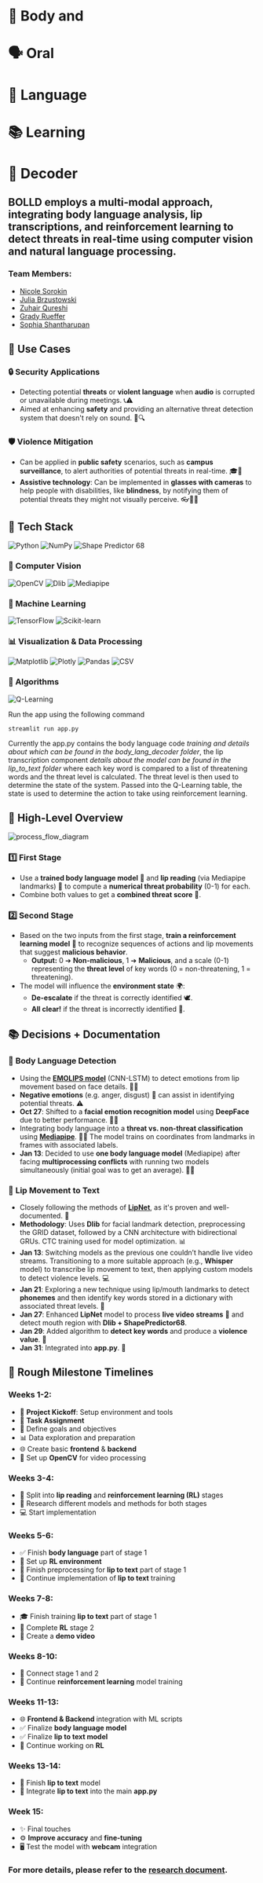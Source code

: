 # 🧠 Body and
# 🗣️ Oral
# 📝 Language
# 📚 Learning
# 🧩 Decoder

## BOLLD employs a multi-modal approach, integrating body language analysis, lip transcriptions, and reinforcement learning to detect threats in real-time using computer vision and natural language processing.

### Team Members:
- [Nicole Sorokin](https://github.com/NicoleSorokin)
- [Julia Brzustowski](https://github.com/juliaabrz)
- [Zuhair Qureshi](https://github.com/ZuhairQureshi)
- [Grady Rueffer](https://github.com/GradyRuefferOutlook)
- [Sophia Shantharupan](https://github.com/SophShan)

## 🚀 Use Cases  

### 🔒 **Security Applications**  
- Detecting potential **threats** or **violent language** when **audio** is corrupted or unavailable during meetings. 📞⚠️  
- Aimed at enhancing **safety** and providing an alternative threat detection system that doesn't rely on sound. 🎥🔍  

### 🛡️ **Violence Mitigation**  
- Can be applied in **public safety** scenarios, such as **campus surveillance**, to alert authorities of potential threats in real-time. 🎓🚨  
- **Assistive technology**: Can be implemented in **glasses with cameras** to help people with disabilities, like **blindness**, by notifying them of potential threats they might not visually perceive. 👓🤖👀  

## 🚀 Tech Stack  

![Python](https://img.shields.io/badge/Python-3776AB?style=for-the-badge&logo=python&logoColor=white)
![NumPy](https://img.shields.io/badge/NumPy-013243?style=for-the-badge&logo=numpy&logoColor=white)
![Shape Predictor 68](https://img.shields.io/badge/Shape%20Predictor%2068-FF9800?style=for-the-badge)

### 🎥 Computer Vision
![OpenCV](https://img.shields.io/badge/OpenCV-E91E63?style=for-the-badge&logo=opencv&logoColor=white)
![Dlib](https://img.shields.io/badge/Dlib-9C27B0?style=for-the-badge)
![Mediapipe](https://img.shields.io/badge/Mediapipe-4CAF50?style=for-the-badge)

### 🤖 Machine Learning
![TensorFlow](https://img.shields.io/badge/TensorFlow-FF6F00?style=for-the-badge&logo=tensorflow&logoColor=white)
![Scikit-learn](https://img.shields.io/badge/Scikit--learn-2196F3?style=for-the-badge&logo=scikitlearn&logoColor=white)

### 📊 Visualization & Data Processing
![Matplotlib](https://img.shields.io/badge/Matplotlib-7B1FA2?style=for-the-badge)
![Plotly](https://img.shields.io/badge/Plotly-03A9F4?style=for-the-badge&logo=plotly&logoColor=white)
![Pandas](https://img.shields.io/badge/Pandas-150458?style=for-the-badge&logo=pandas&logoColor=white)
![CSV](https://img.shields.io/badge/CSV-757575?style=for-the-badge)

### 🧠 Algorithms
![Q-Learning](https://img.shields.io/badge/Q--Learning-FFEB3B?style=for-the-badge)

 

Run the app using the following command
```
streamlit run app.py
```

Currently the app.py contains the body language code *training and details about which can be found in the body_lang_decoder folder*, the lip transcription component *details about the model can be found in the lip_to_text folder* where each key word is compared to a list of threatening words and the threat level is calculated. The threat level is then used to determine the state of the system. Passed into the Q-Learning table, the state is used to determine the action to take using reinforcement learning.

## 🚀 High-Level Overview  

![process_flow_diagram](/assets/process_flow_diagram.drawio.png)

### 1️⃣ **First Stage**  
- Use a **trained body language model** 🕺 and **lip reading** (via Mediapipe landmarks) 👄 to compute a **numerical threat probability** (0-1) for each.  
- Combine both values to get a **combined threat score** 🔢.  

### 2️⃣ **Second Stage**  
- Based on the two inputs from the first stage, **train a reinforcement learning model** 🤖 to recognize sequences of actions and lip movements that suggest **malicious behavior**.  
  - **Output:** 0 ➔ **Non-malicious**, 1 ➔ **Malicious**, and a scale (0-1) representing the **threat level** of key words (0 = non-threatening, 1 = threatening).  
- The model will influence the **environment state** 🌍:  
  - **De-escalate** if the threat is correctly identified 🕊️.  
  - **All clear!** if the threat is incorrectly identified 🚨.  

## 📚 Decisions + Documentation  

### 🧠 **Body Language Detection**  
- Using the [**EMOLIPS model**](https://github.com/SMIL-SPCRAS/EMOLIPS) (CNN-LSTM) to detect emotions from lip movement based on face details. 👄😠  
- **Negative emotions** (e.g. anger, disgust) 🥴 can assist in identifying potential threats. ⚠️  
- **Oct 27**: Shifted to a **facial emotion recognition model** using **DeepFace** due to better performance. 🧑‍🎨  
- Integrating body language into a **threat vs. non-threat classification** using [**Mediapipe**](https://www.youtube.com/watch?v=We1uB79Ci-w). 🧑‍💻 The model trains on coordinates from landmarks in frames with associated labels.  
- **Jan 13**: Decided to use **one body language model** (Mediapipe) after facing **multiprocessing conflicts** with running two models simultaneously (initial goal was to get an average). 🤖❌  

### 👄 **Lip Movement to Text**  
- Closely following the methods of [**LipNet**](https://arxiv.org/pdf/1611.01599), as it's proven and well-documented. 📄  
- **Methodology**: Uses **Dlib** for facial landmark detection, preprocessing the GRID dataset, followed by a CNN architecture with bidirectional GRUs. CTC training used for model optimization. 📊  
- **Jan 13**: Switching models as the previous one couldn’t handle live video streams. Transitioning to a more suitable approach (e.g., **Whisper** model) to transcribe lip movement to text, then applying custom models to detect violence levels. 💻  
- **Jan 21**: Exploring a new technique using lip/mouth landmarks to detect **phonemes** and then identify key words stored in a dictionary with associated threat levels. 📖  
- **Jan 27**: Enhanced **LipNet** model to process **live video streams** 🎥 and detect mouth region with **Dlib + ShapePredictor68**.  
- **Jan 29**: Added algorithm to **detect key words** and produce a **violence value**. 🔑  
- **Jan 31**: Integrated into **app.py**. 🎉

## 📅 Rough Milestone Timelines  

### Weeks 1-2:  
- 🚀 **Project Kickoff**: Setup environment and tools  
- 👥 **Task Assignment**  
- 🎯 Define goals and objectives  
- 📊 Data exploration and preparation  
- 🌐 Create basic **frontend** & **backend**  
- 🎥 Set up **OpenCV** for video processing  

### Weeks 3-4:  
- 🔄 Split into **lip reading** and **reinforcement learning (RL)** stages  
- 🤔 Research different models and methods for both stages  
- 💻 Start implementation  

### Weeks 5-6:  
- ✅ Finish **body language** part of stage 1  
- 🌱 Set up **RL environment**  
- 📝 Finish preprocessing for **lip to text** part of stage 1  
- 🔄 Continue implementation of **lip to text** training  

### Weeks 7-8:  
- 🎓 Finish training **lip to text** part of stage 1  
- 🏁 Complete **RL** stage 2  
- 🎥 Create a **demo video**  

### Weeks 8-10:  
- 🔗 Connect stage 1 and 2  
- 🧠 Continue **reinforcement learning** model training  

### Weeks 11-13:  
- 🌐 **Frontend & Backend** integration with ML scripts  
- ✅ Finalize **body language model**  
- ✅ Finalize **lip to text model**  
- 🧠 Continue working on **RL**  

### Weeks 13-14:  
- 🔧 Finish **lip to text** model  
- 🔌 Integrate **lip to text** into the main **app.py**  

### Week 15:  
- ✨ Final touches  
- ⚙️ **Improve accuracy** and **fine-tuning**  
- 🖥️ Test the model with **webcam** integration  


### For more details, please refer to the [research document](/assets/BOLLD_Research_Document.pdf).
